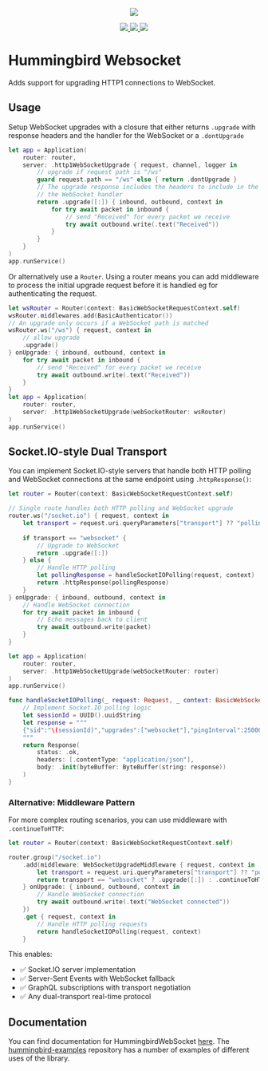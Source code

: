 <p align="center">
<picture>
  <source media="(prefers-color-scheme: dark)" srcset="https://github.com/hummingbird-project/hummingbird/assets/9382567/48de534f-8301-44bd-b117-dfb614909efd">
  <img src="https://github.com/hummingbird-project/hummingbird/assets/9382567/e371ead8-7ca1-43e3-8077-61d8b5eab879">
</picture>
</p>  
<p align="center">
<a href="https://swift.org">
  <img src="https://img.shields.io/badge/swift-5.10-brightgreen.svg"/>
</a>
<a href="https://github.com/hummingbird-project/hummingbird-websocket/actions?query=workflow%3ACI">
  <img src="https://github.com/hummingbird-project/hummingbird-websocket/actions/workflows/ci.yml/badge.svg?branch=main"/>
</a>
<a href="https://discord.gg/7ME3nZ7mP2">
  <img src="https://img.shields.io/badge/chat-discord-brightgreen.svg"/>
</a>
</p>

# Hummingbird Websocket

Adds support for upgrading HTTP1 connections to WebSocket. 

## Usage

Setup WebSocket upgrades with a closure that either returns `.upgrade` with response headers and the handler for the WebSocket or a `.dontUpgrade`
```swift
let app = Application(
    router: router,
    server: .http1WebSocketUpgrade { request, channel, logger in
        // upgrade if request path is "/ws"
        guard request.path == "/ws" else { return .dontUpgrade }
        // The upgrade response includes the headers to include in the response and 
        // the WebSocket handler
        return .upgrade([:]) { inbound, outbound, context in
            for try await packet in inbound {
                // send "Received" for every packet we receive
                try await outbound.write(.text("Received"))
            }
        }
    }
)
app.runService()
```
Or alternatively use a `Router`. Using a router means you can add middleware to process the initial upgrade request before it is handled eg for authenticating the request.
```swift
let wsRouter = Router(context: BasicWebSocketRequestContext.self)
wsRouter.middlewares.add(BasicAuthenticator())
// An upgrade only occurs if a WebSocket path is matched
wsRouter.ws("/ws") { request, context in
    // allow upgrade
    .upgrade()
} onUpgrade: { inbound, outbound, context in
    for try await packet in inbound {
        // send "Received" for every packet we receive
        try await outbound.write(.text("Received"))
    }
}
let app = Application(
    router: router,
    server: .http1WebSocketUpgrade(webSocketRouter: wsRouter)
)
app.runService()
```

## Socket.IO-style Dual Transport

You can implement Socket.IO-style servers that handle both HTTP polling and WebSocket connections at the same endpoint using `.httpResponse()`:

```swift
let router = Router(context: BasicWebSocketRequestContext.self)

// Single route handles both HTTP polling and WebSocket upgrade
router.ws("/socket.io") { request, context in
    let transport = request.uri.queryParameters["transport"] ?? "polling"
    
    if transport == "websocket" {
        // Upgrade to WebSocket
        return .upgrade([:])
    } else {
        // Handle HTTP polling
        let pollingResponse = handleSocketIOPolling(request, context)
        return .httpResponse(pollingResponse)
    }
} onUpgrade: { inbound, outbound, context in
    // Handle WebSocket connection
    for try await packet in inbound {
        // Echo messages back to client
        try await outbound.write(packet)
    }
}

let app = Application(
    router: router,
    server: .http1WebSocketUpgrade(webSocketRouter: router)
)
app.runService()

func handleSocketIOPolling(_ request: Request, _ context: BasicWebSocketRequestContext) -> Response {
    // Implement Socket.IO polling logic
    let sessionId = UUID().uuidString
    let response = """
    {"sid":"\(sessionId)","upgrades":["websocket"],"pingInterval":25000,"pingTimeout":20000}
    """
    return Response(
        status: .ok,
        headers: [.contentType: "application/json"],
        body: .init(byteBuffer: ByteBuffer(string: response))
    )
}
```

### Alternative: Middleware Pattern

For more complex routing scenarios, you can use middleware with `.continueToHTTP`:

```swift
let router = Router(context: BasicWebSocketRequestContext.self)

router.group("/socket.io")
    .add(middleware: WebSocketUpgradeMiddleware { request, context in
        let transport = request.uri.queryParameters["transport"] ?? "polling"
        return transport == "websocket" ? .upgrade([:]) : .continueToHTTP
    } onUpgrade: { inbound, outbound, context in
        // Handle WebSocket connection
        try await outbound.write(.text("WebSocket connected"))
    })
    .get { request, context in
        // Handle HTTP polling requests
        return handleSocketIOPolling(request, context)
    }
```

This enables:
- ✅ Socket.IO server implementation
- ✅ Server-Sent Events with WebSocket fallback  
- ✅ GraphQL subscriptions with transport negotiation
- ✅ Any dual-transport real-time protocol

## Documentation

You can find documentation for HummingbirdWebSocket [here](https://hummingbird-project.github.io/hummingbird-docs/2.0/documentation/hummingbirdwebsocket). The [hummingbird-examples](https://github.com/hummingbird-project/hummingbird-examples) repository has a number of examples of different uses of the library.
